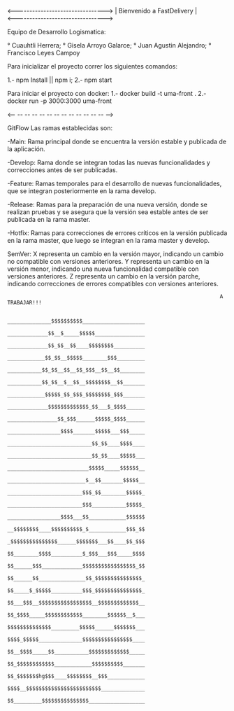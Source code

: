 <-------------------------------->
|    Bienvenido a FastDelivery   |   
<-------------------------------->

Equipo de Desarrollo Logismatica: 

° Cuauhtli Herrera;
° Gisela Arroyo Galarce;
° Juan Agustin Alejandro;
° Francisco Leyes Campoy

Para inicializar el proyecto correr los siguientes comandos:

1.- npm Install || npm i;
2.- npm start


Para iniciar el proyecto con docker:
1.- docker build -t uma-front .
2.- docker run -p 3000:3000 uma-front

<-- -- -- -- -- -- -- -- -- -- -- -- -- -->

GitFlow Las ramas establecidas son:

-Main: Rama principal donde se encuentra la versión estable y publicada de la aplicación.

-Develop: Rama donde se integran todas las nuevas funcionalidades y correcciones antes de ser publicadas.

-Feature: Ramas temporales para el desarrollo de nuevas funcionalidades, que se integran posteriormente en la rama develop.

-Release: Ramas para la preparación de una nueva versión, donde se realizan pruebas y se asegura que la versión sea estable antes de ser publicada en la rama master.

-Hotfix: Ramas para correcciones de errores críticos en la versión publicada en la rama master, que luego se integran en la rama master y develop.

SemVer:
X representa un cambio en la versión mayor, indicando un cambio no compatible con versiones anteriores.
Y representa un cambio en la versión menor, indicando una nueva funcionalidad compatible con versiones anteriores.
Z representa un cambio en la versión parche, indicando correcciones de errores compatibles con versiones anteriores.

                                                                        A TRABAJAR!!!

                                                            ______________$$$$$$$$$$____________________
                                                            _____________$$__$_____$$$$$________________
                                                            _____________$$_$$__$$____$$$$$$$$__________
                                                            ____________$$_$$__$$$$$________$$$_________
                                                            ___________$$_$$__$$__$$_$$$__$$__$$________
                                                            ___________$$_$$__$__$$__$$$$$$$$__$$_______
                                                            ____________$$$$$_$$_$$$_$$$$$$$$_$$$_______
                                                            _____________$$$$$$$$$$$$$_$$___$_$$$$______
                                                            ________________$$_$$$______$$$$$_$$$$______
                                                            _________________$$$$_______$$$$$___$$$_____
                                                            ___________________________$$_$$____$$$$____
                                                            ___________________________$$_$$____$$$$$___
                                                            __________________________$$$$$_____$$$$$$__
                                                            _________________________$__$$_______$$$$$__
                                                            ________________________$$$_$$________$$$$$_
                                                            ________________________$$$___________$$$$$_
                                                            _________________$$$$___$$____________$$$$$$
                                                            __$$$$$$$$____$$$$$$$$$$_$____________$$$_$$
                                                            _$$$$$$$$$$$$$$$______$$$$$$$___$$____$$_$$$
                                                            $$________$$$$__________$_$$$___$$$_____$$$$
                                                            $$______$$$_____________$$$$$$$$$$$$$$$$$_$$
                                                            $$______$$_______________$$_$$$$$$$$$$$$$$$_
                                                            $$_____$_$$$$$__________$$$_$$$$$$$$$$$$$$$_
                                                            $$___$$$__$$$$$$$$$$$$$$$$$__$$$$$$$$$$$$$__
                                                            $$_$$$$_____$$$$$$$$$$$$________$$$$$$__$___
                                                            $$$$$$$$$$$$$$_________$$$$$______$$$$$$$___
                                                            $$$$_$$$$$______________$$$$$$$$$$$$$$$$____
                                                            $$__$$$$_____$$___________$$$$$$$$$$$$$_____
                                                            $$_$$$$$$$$$$$$____________$$$$$$$$$$_______
                                                            $$_$$$$$$$hg$$$____$$$$$$$$__$$$____________
                                                            $$$$__$$$$$$$$$$$$$$$$$$$$$$$$______________
                                                            $$_________$$$$$$$$$$$$$$$__________________